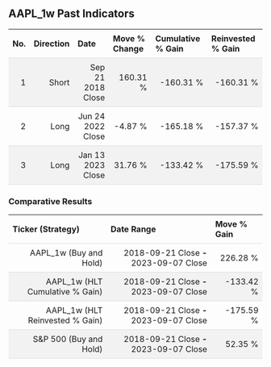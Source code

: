 
<style>
.hits {
            border-collapse: collapse;
            width: 100%;
        }
        .hits th, td {
            padding: 8px;
            border-bottom: 1px solid #ddd;
        }
        
        .hits td {text-align: right;}
        .hits th {text-align: left;}
        
        .hits tr:nth-child(even) {
            background-color: #f2f2f2;
        }
        
        .chartCol {
            width: 50%;
            float: left;
            padding: 20px;
        }  
</style>
    
<br>

## AAPL_1w Past Indicators

<table class="hits">
    <tr>
        <th>No.</th>
        <th>Direction</th>
        <th>Date</th>
        <th>Move % Change</th>
        <th>Cumulative % Gain</th>
        <th>Reinvested % Gain</th>
      </tr>
    <tr>
        <td>1</td>
        <td>Short</td>
        <td>Sep 21 2018 Close</td>
        <td>160.31 %</td>
        <td>-160.31 %</td>
        <td>-160.31 %</td>
    </tr>
    <tr>
        <td>2</td>
        <td>Long</td>
        <td>Jun 24 2022 Close</td>
        <td>-4.87 %</td>
        <td>-165.18 %</td>
        <td>-157.37 %</td>
    </tr>
    <tr>
        <td>3</td>
        <td>Long</td>
        <td>Jan 13 2023 Close</td>
        <td>31.76 %</td>
        <td>-133.42 %</td>
        <td>-175.59 %</td>
    </tr>
    
</table>

### Comparative Results

<table class="hits">
    <thead>
        <th>Ticker (Strategy)</th>
        <th>Date Range</th>
        <th>Move % Gain</th>
    </thead>
    <tbody>
        <tr>
            <td>AAPL_1w (Buy and Hold)</td>
            <td>2018-09-21 Close <b>-</b> 2023-09-07 Close</td>
            <td>226.28 %</td>
        </tr>
        <tr>
            <td>AAPL_1w (HLT Cumulative % Gain)</td>
            <td>2018-09-21 Close <b>-</b> 2023-09-07 Close</td>
            <td>-133.42 %</td>
        </tr>
        <tr>
            <td>AAPL_1w (HLT Reinvested % Gain)</td>
            <td>2018-09-21 Close <b>-</b> 2023-09-07 Close</td>
            <td>-175.59 %</td>
        </tr>
        <tr>
            <td>S&P 500 (Buy and Hold)</td>
            <td>2018-09-21 Close <b>-</b> 2023-09-07 Close</td>
            <td>52.35 %</td>
        </tr>
    </tbody>
</table>
<br>
<br>